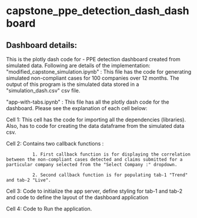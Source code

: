 # capstone_ppe_detection_dash_dashboard

## Dashboard details:
This is the plotly dash code for - PPE detection dashboard created from  simulated data. Following are details of the implementation:
"modified_capstone_simulation.ipynb" : This file has the code for generating simulated non-compliant cases for 100 companies over 12 months. The output of this program is the simulated data stored in a "simulation_dash.csv" csv file.

"app-with-tabs.ipynb" : This file has all the plotly dash code for the dashboard. Please see the explanation of each cell below:

  Cell 1: This cell has the code for importing all the dependencies (libraries). Also, has to code for creating the data dataframe from the simulated data csv.
  
  Cell 2: Contains two callback functions : 
  
              1. First callback function is for displaying the correlation between the non-compliant cases detected and claims submitted for a particular company selected from the "Select Company :" dropdown.
              
              2. Second callback function is for populating tab-1 "Trend" and tab-2 "Live".
              
  Cell 3: Code to initialize the app server, define styling for tab-1 and tab-2 and code to define the layout of the dashboard application
  
  Cell 4: Code to Run the application.
